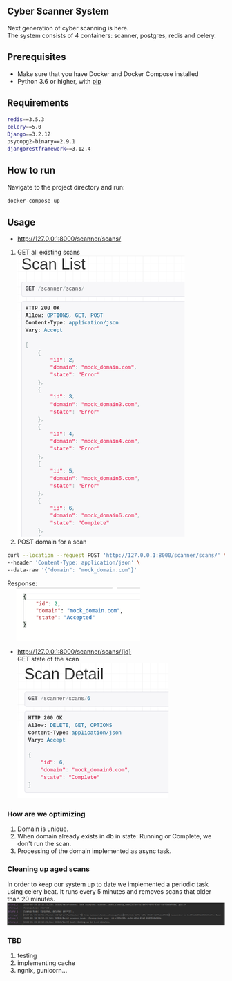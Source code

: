 
## Cyber Scanner System
Next generation of cyber scanning is here. <br>
The system consists of 4 containers: scanner, postgres, redis and celery.

## Prerequisites
* Make sure that you have Docker and Docker Compose installed
* Python 3.6 or higher, with [pip](https://pip.pypa.io/en/stable/)

## Requirements
```bash
redis==3.5.3
celery==5.0
Django==3.2.12
psycopg2-binary==2.9.1
djangorestframework==3.12.4
```

## How to run
Navigate to the project directory and run:
```bash
docker-compose up
```
## Usage
* <http://127.0.0.1:8000/scanner/scans/> <br>
1. GET all existing scans <br>
![Screenshot](images/scan_list.png)
2. POST domain for a scan
```bash
curl --location --request POST 'http://127.0.0.1:8000/scanner/scans/' \
--header 'Content-Type: application/json' \
--data-raw '{"domain": "mock_domain.com"}'
```
Response:<br>
&ensp;&emsp;![Screenshot](images/scan_accepted.png)
* <http://127.0.0.1:8000/scanner/scans/{id}> <br> 
GET state of the scan
![Screenshot](images/scan_detail.png)

### How are we optimizing
1. Domain is unique.
2. When domain already exists in db in state: Running or Complete, we don't run the scan.
3. Processing of the domain implemented as async task.

### Cleaning up aged scans<br>
In order to keep our system up to date we implemented a periodic task using celery beat.
It runs every 5 minutes and removes scans that older than 20 minutes.
![Screenshot](images/cleanup.png)
### TBD
1. testing
2. implementing cache
3. ngnix, gunicorn...


